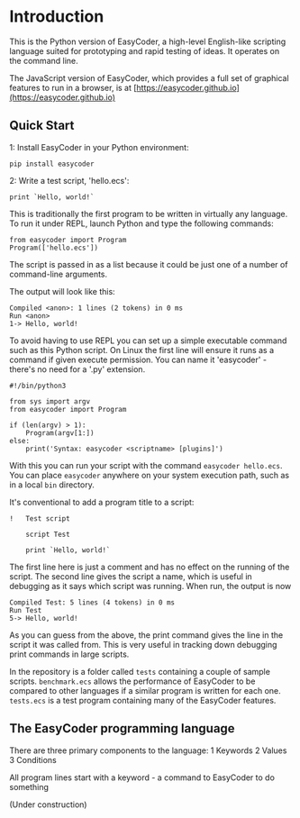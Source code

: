 # Introduction
This is the Python version of EasyCoder, a high-level English-like scripting language suited for prototyping and rapid testing of ideas. It operates on the command line.

The JavaScript version of EasyCoder, which provides a full set of graphical features to run in a browser, is at [https://easycoder.github.io](https://easycoder.github.io)

## Quick Start
1: Install EasyCoder in your Python environment:
```
pip install easycoder
```
2: Write a test script, 'hello.ecs':
```
print `Hello, world!`
```
This is traditionally the first program to be written in virtually any language. To run it under REPL, launch Python and type the following commands:
```
from easycoder import Program
Program(['hello.ecs'])
```
The script is passed in as a list because it could be just one of a number of command-line arguments.

The output will look like this:
```
Compiled <anon>: 1 lines (2 tokens) in 0 ms
Run <anon>
1-> Hello, world!
```
To avoid having to use REPL you can set up a simple executable command such as this Python script. On Linux the first line will ensure it runs as a command if given execute permission. You can name it 'easycoder' - there's no need for a '.py' extension.
```
#!/bin/python3

from sys import argv
from easycoder import Program

if (len(argv) > 1):
    Program(argv[1:])
else:
    print('Syntax: easycoder <scriptname> [plugins]')
```
With this you can run your script with the command `easycoder hello.ecs`. You can place `easycoder` anywhere on your system execution path, such as in a local `bin` directory.

It's conventional to add a program title to a script:
```
!   Test script

    script Test

    print `Hello, world!`
```
The first line here is just a comment and has no effect on the running of the script. The second line gives the script a name, which is useful in debugging as it says which script was running. When run, the output is now
```
Compiled Test: 5 lines (4 tokens) in 0 ms
Run Test
5-> Hello, world!
```
As you can guess from the above, the print command gives the line in the script it was called from. This is very useful in tracking down debugging print commands in large scripts.

In the repository is a folder called `tests` containing a couple of sample scripts. `benchmark.ecs` allows the performance of EasyCoder to be compared to other languages if a similar program is written for each one. `tests.ecs` is a test program containing many of the EasyCoder features.

## The EasyCoder programming language
There are three primary components to the language:
 1 Keywords
 2 Values
 3 Conditions

All program lines start with a keyword - a command to EasyCoder to do something

(Under construction)
